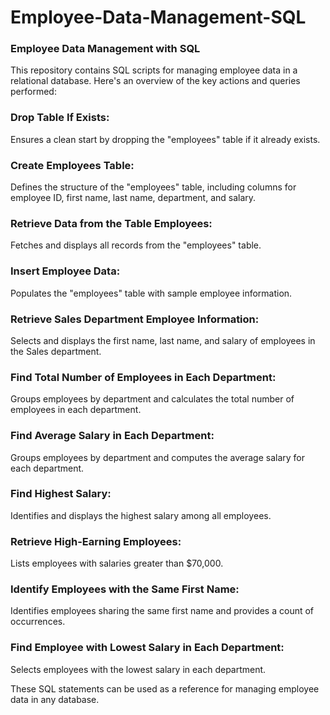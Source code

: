 # Employee-Data-Management-SQL

### Employee Data Management with SQL

This repository contains SQL scripts for managing employee data in a relational database. Here's an overview of the key actions and queries performed:

### Drop Table If Exists:

Ensures a clean start by dropping the "employees" table if it already exists.

### Create Employees Table:

Defines the structure of the "employees" table, including columns for employee ID, first name, last name, department, and salary.

### Retrieve Data from the Table Employees:

Fetches and displays all records from the "employees" table.

### Insert Employee Data:

Populates the "employees" table with sample employee information.

### Retrieve Sales Department Employee Information:

Selects and displays the first name, last name, and salary of employees in the Sales department.

### Find Total Number of Employees in Each Department:

Groups employees by department and calculates the total number of employees in each department.

### Find Average Salary in Each Department:

Groups employees by department and computes the average salary for each department.

### Find Highest Salary:

Identifies and displays the highest salary among all employees.

### Retrieve High-Earning Employees:

Lists employees with salaries greater than $70,000.

### Identify Employees with the Same First Name:

Identifies employees sharing the same first name and provides a count of occurrences.

### Find Employee with Lowest Salary in Each Department:

Selects employees with the lowest salary in each department.

These SQL statements can be used as a reference for managing employee data in any database.

